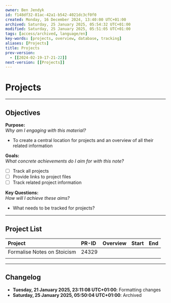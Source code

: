```yaml
---
owner: Ben Jendyk
id: f148df32-81ac-42a1-b542-4021dc3cf0f0
created: Monday, 16 December 2024, 13:40:00 UTC+01:00
archived: Saturday, 25 January 2025, 05:54:32 UTC+01:00
modified: Saturday, 25 January 2025, 05:51:05 UTC+01:00
tags: [access/archived, language/en]
key-words: [projects, overview, database, tracking]
aliases: [Projects]
title: Projects
prev-version:
  - [[2024-02-19-17-21-22]]
next-version: [[Projects]]
---
```


# Projects

---

## Objectives

**Purpose:**  
*Why am I engaging with this material?*
- To create a central location for projects and an overview of all their related information

**Goals:**  
*What concrete achievements do I aim for with this note?*
- [ ] Track all projects
- [ ] Provide links to project files
- [ ] Track related project information

**Key Questions:**  
*How will I achieve these aims?*
- What needs to be tracked for projects?

---

## Project List

| Project                     | PR-ID | Overview | Start | End |
|:--------------------------- |:----- |:-------- |:----- |:--- |
| Formalise Notes on Stoicism | 24329 |          |       |     |
|                             |       |          |       |     |

--- 

## Changelog

- **Tuesday, 21 January 2025, 23:11:08 UTC+01:00**: Formatting changes
- **Saturday, 25 January 2025, 05:50:04 UTC+01:00**: Archived
